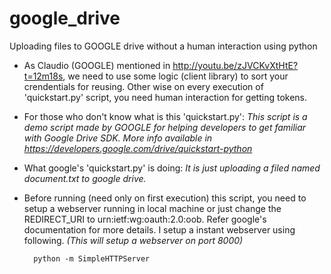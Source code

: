 google_drive
============

Uploading files to GOOGLE drive without a human interaction using python

- As Claudio (GOOGLE) mentioned in http://youtu.be/zJVCKvXtHtE?t=12m18s, we need to use some logic (client library) to sort your crendentials for reusing. Other wise on every execution of 'quickstart.py' script, you need human interaction for getting tokens.
- For those who don't know what is this 'quickstart.py': *This script is a demo script made by GOOGLE for helping developers to get familiar with Google Drive SDK. More info available in https://developers.google.com/drive/quickstart-python*
- What google's 'quickstart.py' is doing: *It is just uploading a filed named document.txt to google drive.*
- Before running (need only on first execution) this script, you need to setup a webserver running in local machine or just change the REDIRECT_URI to urn:ietf:wg:oauth:2.0:oob. Refer google's documentation for more details. I setup a instant webserver using following. *(This will setup a webserver on port 8000)*  

        python -m SimpleHTTPServer
